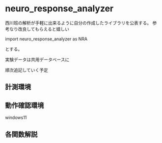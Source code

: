# neuro_response_analyzer

西川班の解析が手軽に出来るように自分の作成したライブラリを公表する。
参考なり改良してもらえると嬉しい

import neuro_response_analyzer as NRA

とする。

実験データは共用データベースに

順次追記していく予定

##  計測環境


##  動作確認環境
windows11


##  各関数解説
